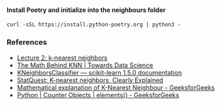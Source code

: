 #### Install Poetry and initialize into the neighbours folder
```shell
curl -sSL https://install.python-poetry.org | python3 -
```

### References
* [Lecture 2: k-nearest neighbors](https://www.cs.cornell.edu/courses/cs4780/2017sp/lectures/lecturenote02_kNN.html)
* [The Math Behind KNN | Towards Data Science](https://towardsdatascience.com/the-math-behind-knn-3d34050efb71)
* [KNeighborsClassifier — scikit-learn 1.5.0 documentation](https://scikit-learn.org/stable/modules/generated/sklearn.neighbors.KNeighborsClassifier.html)
* [StatQuest: K-nearest neighbors, Clearly Explained](https://www.youtube.com/watch?v=HVXime0nQeI)
* [Mathematical explanation of K-Nearest Neighbour - GeeksforGeeks](https://www.geeksforgeeks.org/mathematical-explanation-of-k-nearest-neighbour/)
* [Python | Counter Objects | elements() - GeeksforGeeks](https://www.geeksforgeeks.org/python-counter-objects-elements/)
